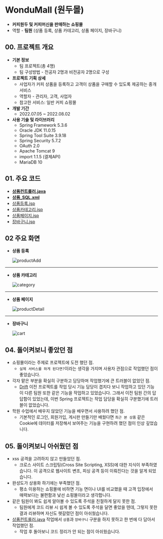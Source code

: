 # WonduMall (원두몰)

- **커피원두 및 커피머신을 판매하는 쇼핑몰**
- 역할 - **팀원** (상품 등록, 상품 카테고리, 상품 페이지, 장바구니)

## 00. 프로젝트 개요

- **기본 정보**
  - 팀 프로젝트(총 4명)
  - 팀 구성방법 - 전공자 2명과 비전공자 2명으로 구성
- **프로젝트 기획 상세**
  - 사업자가 커피 상품을 등록하고 고객이 상품을 구매할 수 있도록 제공하는 중개 서비스
  - 역할자 - 관리자, 고객, 사업자
  - 참고한 서비스: 일반 커피 쇼핑몰
- **개발 기간**
  - 2022.07.05 ~ 2022.08.02
- **사용 기술 및 라이브러리**
  - Spring Framework 5.3.6
  - Oracle JDK 11.0.15
  - Spring Tool Suite 3.9.18
  - Spring Security 5.7.2
  - OAuth 2.0
  - Apache Tomcat 9
  - import 1.1.5 (결제API)
  - MariaDB 10

## 01. 주요 코드

- **[상품컨트롤러.java](https://github.com/newbieccc/wondumall/blob/main/src/main/java/com/wondumall/Controller/ProductController.java)**
- **[상품_SQL.xml](https://github.com/newbieccc/wondumall/blob/main/src/main/resources/mapper/product_SQL.xml)**
- [상품등록.jsp](https://github.com/newbieccc/wondumall/blob/main/src/main/webapp/WEB-INF/views/productAdd.jsp)
- [상품카테고리.jsp](https://github.com/newbieccc/wondumall/blob/main/src/main/webapp/WEB-INF/views/category.jsp)
- [상품페이지.jsp](https://github.com/newbieccc/wondumall/blob/main/src/main/webapp/WEB-INF/views/productDetail.jsp)
- [장바구니.jsp](https://github.com/newbieccc/wondumall/blob/main/src/main/webapp/WEB-INF/views/cart.jsp)

## 02 주요 화면

- **상품 등록**

  ![productAdd](/src/main/webapp/resources/screenshot/productAdd.png)
  
<hr>

- **상품 카테고리**

  ![category](/src/main/webapp/resources/screenshot/category.png)

<hr>

- **상품 페이지**

  ![productDetail](/src/main/webapp/resources/screenshot/productDetail.png)

<hr>

- **장바구니**

  ![cart](/src/main/webapp/resources/screenshot/cart.png)
  
## 04. 돌이켜보니 좋았던 점

- 쇼핑몰이라는 주제로 프로젝트에 도전 했던 점.
  - `실제 서비스를 하게 된다면?`이라는 생각을 가지며 사용자 관점으로 작업했던 점이 좋았습니다.
- 각자 맡은 부분을 확실히 구분하고 담당하며 작업했기에 큰 트러블이 없었던 점.
  - [Drift](https://github.com/newbieccc/Dripft) 이전 프로젝트를 작업 당시 기능 담당이 겹치다 보니 작업하고 있던 기능이 다른 팀원 또한 같은 기능을 작업하고 있었습니다.
  그래서 이전 팀원 간의 답답함이 있었는데, 이번 Spring 프로젝트는 작업 담당을 확실히 구분했기에 트러블이 없었습니다.
- 학원 수업에서 배우지 않았던 기능을 배우면서 사용하려 했던 점.
  - 기본적인 로그인, 회원가입, 게시판 만들기만 배웠다면 `최근 본 상품` 같은 Cookie에 데이터를 저장해서 보여주는 기능을 구현하려 했던 점이 인상 깊었습니다.

## 05. 돌이켜보니 아쉬웠던 점

- xss 공격을 고려하지 않고 만들었던 점.
  - 크로스 사이트 스크립팅(Cross Site Scripting, XSS)에 대한 지식이 부족하였습니다. 이 공격으로 웹사이트 변조, 피싱 공격 등이 이뤄진다는 것을 알게 되었습니다.
- 완성도가 상용화 하기에는 부족했던 점.
  - 평소 이용하는 쇼핑몰에 비하면 기능 면이나 UI를 비교했을 때 고객 입장에서 매력보다는 불편함과 낯선 쇼핑몰이라고 생각합니다.
- 같은 팀원이 봐도 쉽게 알아볼 수 있도록 주석을 친절하게 달지 못한 점.
  - 팀원에게 코드 리뷰 시 쉽게 볼 수 있도록 주석을 달면 좋았을 텐데, 그렇지 못한 결과 리뷰하며 자신도 헷갈렸던 점이 아쉬웠습니다. 
- [상품컨트롤러.java](https://github.com/newbieccc/wondumall/blob/main/src/main/java/com/wondumall/Controller/ProductController.java) 작업에서 `상품`과 `장바구니` 구분을 하지 못하고 한 번에 다 담아서 작업했던 점.
  - 작업 후 돌아보니 코드 정리가 안 되는 점이 아쉬웠습니다.
